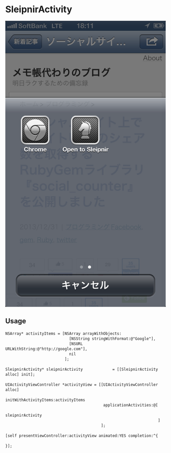 # SleipnirActivity

![Screenshot](./screenshot.png)

## Usage


    NSArray* activityItems = [NSArray arrayWithObjects:
                                [NSString stringWithFormat:@"Google"],
                                [NSURL URLWithString:@"http://google.com"],
                                nil
                              ];

    SleipnirActivity* sleipnirActivity             = [[SleipnirActivity alloc] init];

    UIActivityViewController *activityView = [[UIActivityViewController alloc]
                                               initWithActivityItems:activityItems
                                               applicationActivities:@[
                                                                       sleipnirActivity
                                                                       ]
                                              ];

    [self presentViewController:activityView animated:YES completion:^{

    }];


